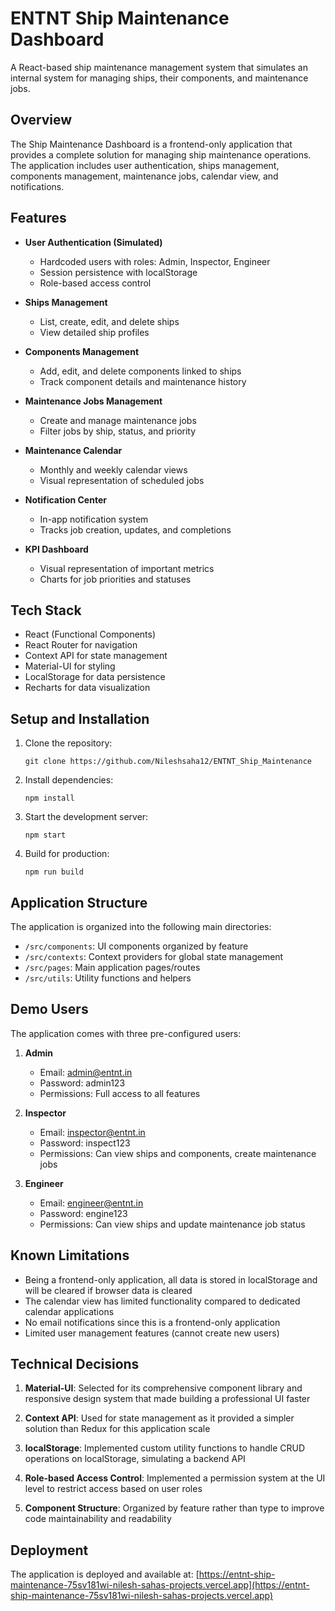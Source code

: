 # ENTNT Ship Maintenance Dashboard

A React-based ship maintenance management system that simulates an internal system for managing ships, their components, and maintenance jobs.

## Overview

The Ship Maintenance Dashboard is a frontend-only application that provides a complete solution for managing ship maintenance operations. The application includes user authentication, ships management, components management, maintenance jobs, calendar view, and notifications.

## Features

- **User Authentication (Simulated)**
  - Hardcoded users with roles: Admin, Inspector, Engineer
  - Session persistence with localStorage
  - Role-based access control

- **Ships Management**
  - List, create, edit, and delete ships
  - View detailed ship profiles

- **Components Management**
  - Add, edit, and delete components linked to ships
  - Track component details and maintenance history

- **Maintenance Jobs Management**
  - Create and manage maintenance jobs
  - Filter jobs by ship, status, and priority

- **Maintenance Calendar**
  - Monthly and weekly calendar views
  - Visual representation of scheduled jobs

- **Notification Center**
  - In-app notification system
  - Tracks job creation, updates, and completions

- **KPI Dashboard**
  - Visual representation of important metrics
  - Charts for job priorities and statuses

## Tech Stack

- React (Functional Components)
- React Router for navigation
- Context API for state management
- Material-UI for styling
- LocalStorage for data persistence
- Recharts for data visualization

## Setup and Installation

1. Clone the repository:
   ```
   git clone https://github.com/Nileshsaha12/ENTNT_Ship_Maintenance
   ```

2. Install dependencies:
   ```
   npm install
   ```

3. Start the development server:
   ```
   npm start
   ```

4. Build for production:
   ```
   npm run build
   ```

## Application Structure

The application is organized into the following main directories:

- `/src/components`: UI components organized by feature
- `/src/contexts`: Context providers for global state management
- `/src/pages`: Main application pages/routes
- `/src/utils`: Utility functions and helpers

## Demo Users

The application comes with three pre-configured users:

1. **Admin**
   - Email: admin@entnt.in
   - Password: admin123
   - Permissions: Full access to all features

2. **Inspector**
   - Email: inspector@entnt.in
   - Password: inspect123
   - Permissions: Can view ships and components, create maintenance jobs

3. **Engineer**
   - Email: engineer@entnt.in
   - Password: engine123
   - Permissions: Can view ships and update maintenance job status

## Known Limitations

- Being a frontend-only application, all data is stored in localStorage and will be cleared if browser data is cleared
- The calendar view has limited functionality compared to dedicated calendar applications
- No email notifications since this is a frontend-only application
- Limited user management features (cannot create new users)

## Technical Decisions

1. **Material-UI**: Selected for its comprehensive component library and responsive design system that made building a professional UI faster

2. **Context API**: Used for state management as it provided a simpler solution than Redux for this application scale

3. **localStorage**: Implemented custom utility functions to handle CRUD operations on localStorage, simulating a backend API

4. **Role-based Access Control**: Implemented a permission system at the UI level to restrict access based on user roles

5. **Component Structure**: Organized by feature rather than type to improve code maintainability and readability

## Deployment

The application is deployed and available at: [https://entnt-ship-maintenance-75sv181wi-nilesh-sahas-projects.vercel.app](https://entnt-ship-maintenance-75sv181wi-nilesh-sahas-projects.vercel.app)


